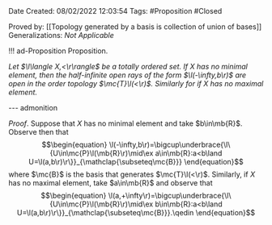 <br />
<br />

Date Created: 08/02/2022 12:03:54
Tags: #Proposition #Closed 

Proved by: [[Topology generated by a basis is collection of union of bases]]
Generalizations: _Not Applicable_

!!! ad-Proposition Proposition.

_Let $\l\langle X,<\r\rangle$ be a totally ordered set. If $X$ has no minimal element, then the half-infinite open rays of the form $\l(-\infty,b\r)$ are open in the order topology $\mc{T}\l(<\r)$. Similarly for if $X$ has no maximal element._

--- admonition

_Proof_. Suppose that $X$ has no minimal element and take $b\in\mb{R}$. Observe then that
$$\begin{equation}
    \l(-\infty,b\r)=\bigcup\underbrace{\l\{U\in\mc{P}\l(\mb{R}\r)\mid\ex a\in\mb{R}:a<b\land U=\l(a,b\r)\r\}}_{\mathclap{\subseteq\mc{B}}}
\end{equation}$$
where $\mc{B}$ is the basis that generates $\mc{T}\l(<\r)$. Similarly, if $X$ has no maximal element, take $a\in\mb{R}$ and observe that
$$\begin{equation}
    \l(a,+\infty\r)=\bigcup\underbrace{\l\{U\in\mc{P}\l(\mb{R}\r)\mid\ex b\in\mb{R}:a<b\land U=\l(a,b\r)\r\}}_{\mathclap{\subseteq\mc{B}}}.\qedin
\end{equation}$$
